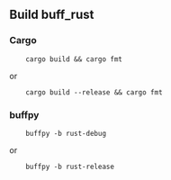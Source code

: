 ## Build buff_rust
### Cargo
        cargo build && cargo fmt
or

        cargo build --release && cargo fmt
### buffpy
        buffpy -b rust-debug 
or

        buffpy -b rust-release